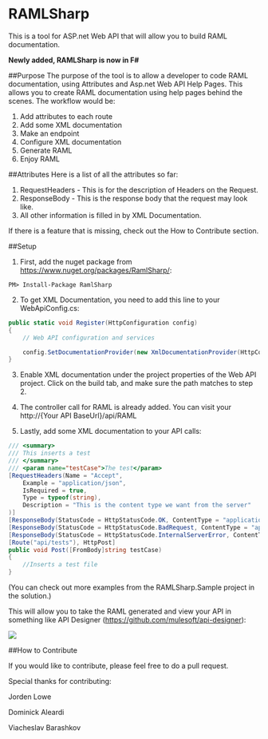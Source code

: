 RAMLSharp
=========

This is a tool for ASP.net Web API that will allow you to build RAML documentation.

**Newly added, RAMLSharp is now in F#**

##Purpose
The purpose of the tool is to allow a developer to code RAML documentation, using Attributes and Asp.net Web API Help Pages.  This allows you to create RAML documentation using help pages behind the scenes.  The workflow would be:

1.  Add attributes to each route
2.  Add some XML documentation
3.  Make an endpoint
4.  Configure XML documentation
5.  Generate RAML
6.  Enjoy RAML

##Attributes
Here is a list of all the attributes so far:

1.  RequestHeaders - This is for the description of Headers on the Request.
3.  ResponseBody - This is the response body that the request may look like.
4.  All other information is filled in by XML Documentation.

If there is a feature that is missing, check out the How to Contribute section.

##Setup

1)  First, add the nuget package from https://www.nuget.org/packages/RamlSharp/:

```
PM> Install-Package RamlSharp
```

2)  To get XML Documentation, you need to add this line to your WebApiConfig.cs:

```csharp
public static void Register(HttpConfiguration config)
{
    // Web API configuration and services

    config.SetDocumentationProvider(new XmlDocumentationProvider(HttpContext.Current.Server.MapPath("~/App_Data/XmlDocument.xml")));
}
```

3)  Enable XML documentation under the project properties of the Web API project.  Click on the build tab, and make sure the path matches to step 2.

4)  The controller call for RAML is already added.  You can visit your http://{Your API BaseUrl}/api/RAML

5)  Lastly, add some XML documentation to your API calls:

```csharp
/// <summary>
/// This inserts a test
/// </summary>
/// <param name="testCase">The test</param>
[RequestHeaders(Name = "Accept", 
    Example = "application/json", 
    IsRequired = true,
    Type = typeof(string), 
    Description = "This is the content type we want from the server"
)]
[ResponseBody(StatusCode = HttpStatusCode.OK, ContentType = "application/json", Example = "[should be the location of this test]", Description="This is the standard request back.")]
[ResponseBody(StatusCode = HttpStatusCode.BadRequest, ContentType = "application/json", Example = "[bad request]")]
[ResponseBody(StatusCode = HttpStatusCode.InternalServerError, ContentType = "application/json", Example = "[internal server error]")]
[Route("api/tests"), HttpPost]
public void Post([FromBody]string testCase)
{
    //Inserts a test file
}
```
(You can check out more examples from the RAMLSharp.Sample project in the solution.)

This will allow you to take the RAML generated and view your API in something like API Designer (https://github.com/mulesoft/api-designer):

![](https://raw.githubusercontent.com/QuickenLoans/RAMLsharp/master/images/sampleRAML.png)


##How to Contribute

If you would like to contribute, please feel free to do a pull request.

Special thanks for contributing:

Jorden Lowe

Dominick Aleardi

Viacheslav Barashkov
